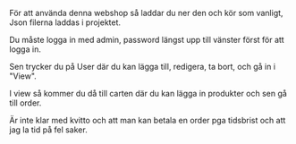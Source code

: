 För att använda denna webshop så laddar du ner den och kör som vanligt, Json filerna laddas i projektet.

Du måste logga in med admin, password längst upp till vänster först för att logga in.

Sen trycker du på User där du kan lägga till, redigera, ta bort, och gå in i "View".

I view så kommer du då till carten där du kan lägga in produkter och sen gå till order.

Är inte klar med kvitto och att man kan betala en order pga tidsbrist och att jag la tid på fel saker.
